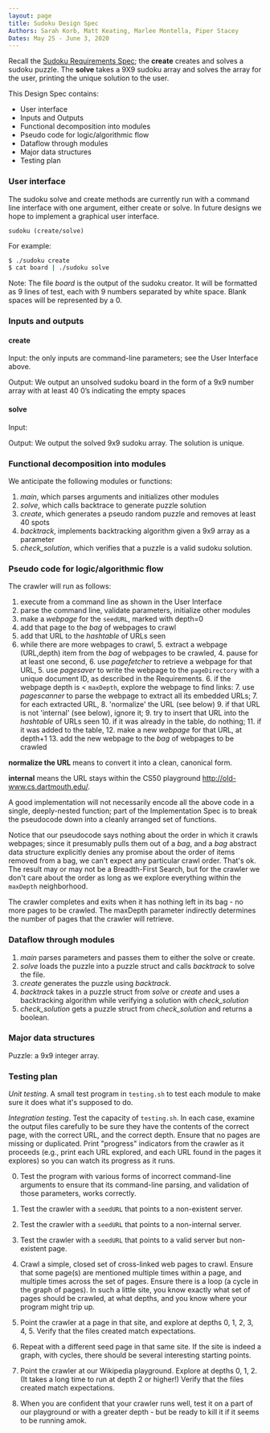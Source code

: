 ```yaml
---
layout: page
title: Sudoku Design Spec
Authors: Sarah Korb, Matt Keating, Marlee Montella, Piper Stacey
Dates: May 25 - June 3, 2020
---
```

 
Recall the [Sudoku Requirements Spec](REQUIREMENTS.html); the **create** creates and solves a sudoku puzzle.
The **solve** takes a 9X9 sudoku array and solves the array for the user, printing the unique solution to the user. 
 
This Design Spec contains:
 
* User interface
* Inputs and Outputs
* Functional decomposition into modules
* Pseudo code for logic/algorithmic flow
* Dataflow through modules
* Major data structures
* Testing plan
 
### User interface
 
The sudoku solve and create methods are currently run with a command line interface with one argument, either create or solve. In future designs we hope to implement a graphical user interface.
 
```
sudoku (create/solve)
```
 
For example:
 
``` bash
$ ./sudoku create
$ cat board | ./sudoku solve
```
Note: The file *board* is the output of the sudoku creator. It will be formatted as 9 lines of test, each with 9 numbers separated by white space. Blank spaces will be represented by a 0. 
 
### Inputs and outputs
 
#### create
Input: the only inputs are command-line parameters; see the User Interface above.
 
Output: We output an unsolved sudoku board in the form of a 9x9 number array with at least 40 0’s indicating the empty spaces
 
#### solve 
 
Input: 
 
Output: We output the solved 9x9 sudoku array. The solution is unique. 
 
 
### Functional decomposition into modules
 
We anticipate the following modules or functions:
 
1. *main*, which parses arguments and initializes other modules
2. *solve*, which calls backtrace to generate puzzle solution
3. *create*, which generates a pseudo random puzzle and removes at least 40 spots
4. *backtrack*, implements backtracking algorithm given a 9x9 array as a parameter
4. *check_solution*, which verifies that a puzzle is a valid sudoku solution.
 
### Pseudo code for logic/algorithmic flow
 
The crawler will run as follows:
 
1. execute from a command line as shown in the User Interface
2. parse the command line, validate parameters, initialize other modules
3. make a *webpage* for the `seedURL`, marked with depth=0
4. add that page to the *bag* of webpages to crawl
5. add that URL to the *hashtable* of URLs seen
3. while there are more webpages to crawl,
   5. extract a webpage (URL,depth) item from the *bag* of webpages to be crawled,
   4. pause for at least one second,
   6. use *pagefetcher* to retrieve a webpage for that URL,
   5. use *pagesaver* to write the webpage to the `pageDirectory` with a unique document ID, as described in the Requirements.
   6. if the webpage depth is < `maxDepth`, explore the webpage to find links:
       7. use *pagescanner* to parse the webpage to extract all its embedded URLs;
       7. for each extracted URL,
           8. 'normalize' the URL (see below)
           9. if that URL is not 'internal' (see below), ignore it;
           9. try to insert that URL into the *hashtable* of URLs seen
               10. if it was already in the table, do nothing;
               11. if it was added to the table,
                   12. make a new *webpage* for that URL, at depth+1
                   13. add the new webpage to the *bag* of webpages to be crawled
 
**normalize the URL** means to convert it into a clean, canonical form.
 
**internal** means the URL stays within the CS50 playground http://old-www.cs.dartmouth.edu/.
 
A good implementation will not necessarily encode all the above code in a single, deeply-nested function; part of the Implementation Spec is to break the pseudocode down into a cleanly arranged set of functions.
 
Notice that our pseudocode says nothing about the order in which it crawls webpages; since it presumably pulls them out of a *bag*, and a *bag* abstract data structure explicitly denies any promise about the order of items removed from a bag, we can't expect any particular crawl order.
That's ok.
The result may or may not be a Breadth-First Search, but for the crawler we don't care about the order as long as we explore everything within the `maxDepth` neighborhood.
 
The crawler completes and exits when it has nothing left in its bag - no more pages to be crawled.
The maxDepth parameter indirectly determines the number of pages that the crawler will retrieve.
 
 
### Dataflow through modules
 
1. *main* parses parameters and passes them to either the solve or create.
2. *solve* loads the puzzle into a puzzle struct and calls *backtrack* to solve the file.
3. *create* generates the puzzle using *backtrack*.
4. *backtrack* takes in a puzzle struct from *solve* or *create* and uses a backtracking algorithm while verifying a solution with *check_solution*
4. *check_solution* gets a puzzle struct from *check_solution* and returns a boolean.
 
### Major data structures
 
Puzzle: a 9x9 integer array.
 
### Testing plan
 
*Unit testing*.  A small test program in `testing.sh` to test each module to make sure it does what it's supposed to do.
 
*Integration testing*.  Test the capacity of  `testing.sh`.
In each case, examine the output files carefully to be sure they have the contents of the correct page, with the correct URL, and the correct depth.
Ensure that no pages are missing or duplicated.
Print "progress" indicators from the crawler as it proceeds (e.g., print each URL explored, and each URL found in the pages it explores) so you can watch its progress as it runs.
 
0. Test the program with various forms of incorrect command-line arguments to ensure that its command-line parsing, and validation of those parameters, works correctly.
 
0. Test the crawler with a `seedURL` that points to a non-existent server.
 
0. Test the crawler with a `seedURL` that points to a non-internal server.
 
0. Test the crawler with a `seedURL` that points to a valid server but non-existent page.
 
1. Crawl a simple, closed set of cross-linked web pages to crawl.
Ensure that some page(s) are mentioned multiple times within a page, and multiple times across the set of pages.
Ensure there is a loop (a cycle in the graph of pages).
In such a little site, you know exactly what set of pages should be crawled, at what depths, and you know where your program might trip up.
 
2. Point the crawler at a page in that site, and explore at depths 0, 1, 2, 3, 4, 5.
Verify that the files created match expectations.
 
2. Repeat with a different seed page in that same site.
If the site is indeed a graph, with cycles, there should be several interesting starting points.
 
3. Point the crawler at our Wikipedia playground.
Explore at depths 0, 1, 2.
(It takes a long time to run at depth 2 or higher!) Verify that the files created match expectations.
 
5. When you are confident that your crawler runs well, test it on a part of our playground or with a greater depth - but be ready to kill it if it seems to be running amok.
